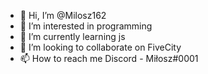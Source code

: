 - 👋 Hi, I’m @Milosz162
- 👀 I’m interested in programming
- 🌱 I’m currently learning js
- 💞️ I’m looking to collaborate on FiveCity
- 📫 How to reach me Discord - Miłosz#0001

<!---
Milosz162/Milosz162 is a ✨ special ✨ repository because its `README.md` (this file) appears on your GitHub profile.
You can click the Preview link to take a look at your changes.
--->
